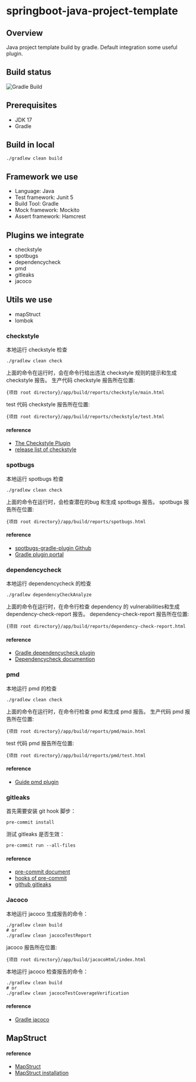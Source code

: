 # springboot-java-project-template

## Overview

Java project template build by gradle. Default integration some useful plugin.

## Build status

![Gradle Build](https://github.com/csmervyn/gradle-java-project-template/actions/workflows/gradle.yml/badge.svg)

## Prerequisites

- JDK 17
- Gradle

## Build in local

```shell
./gradlew clean build
```

## Framework we use

- Language: Java
- Test framework: Junit 5
- Build Tool: Gradle
- Mock framework: Mockito
- Assert framework: Hamcrest

## Plugins we integrate

- checkstyle
- spotbugs
- dependencycheck
- pmd
- gitleaks
- jacoco

## Utils we use
- mapStruct
- lombok

### checkstyle

本地运行 checkstyle 检查

```shell
./gradlew clean check
```

上面的命令在运行时，会在命令行给出违法 checkstyle 规则的提示和生成 checkstyle 报告。
生产代码 checkstyle 报告所在位置:

```shell
{项目 root directory}/app/build/reports/checkstyle/main.html
```

test 代码 checkstyle 报告所在位置:

```shell
{项目 root directory}/app/build/reports/checkstyle/test.html
```

#### reference

- [The Checkstyle Plugin](https://docs.gradle.org/current/userguide/checkstyle_plugin.html#sec:checkstyle_configuration)
- [release list of checkstyle](https://checkstyle.sourceforge.io/releasenotes.html)

### spotbugs

本地运行 spotbugs 检查

```shell
./gradlew clean check
```

上面的命令在运行时，会检查潜在的bug 和生成 spotbugs 报告。
spotbugs 报告所在位置:

```shell
{项目 root directory}/app/build/reports/spotbugs.html
```

#### reference

- [spotbugs-gradle-plugin Github](https://github.com/spotbugs/spotbugs-gradle-plugin)
- [Gradle plugin portal](https://plugins.gradle.org/plugin/com.github.spotbugs)

### dependencycheck

本地运行 dependencycheck 的检查

```shell
./gradlew dependencyCheckAnalyze
```

上面的命令在运行时，在命令行检查 dependency 的 vulnerabilities和生成 dependency-check-report 报告。
dependency-check-report 报告所在位置:

```shell
{项目 root directory}/app/build/reports/dependency-check-report.html
```

#### reference

- [Gradle dependencycheck plugin](https://plugins.gradle.org/plugin/org.owasp.dependencycheck)
- [Dependencycheck documention](http://jeremylong.github.io/DependencyCheck/dependency-check-gradle/index.html)

### pmd

本地运行 pmd 的检查

```shell
./gradlew clean check
```

上面的命令在运行时，在命令行检查 pmd 和生成 pmd 报告。
生产代码 pmd 报告所在位置:

```shell
{项目 root directory}/app/build/reports/pmd/main.html
```

test 代码 pmd 报告所在位置:

```shell
{项目 root directory}/app/build/reports/pmd/test.html
```

#### reference

- [Guide pmd plugin](https://docs.gradle.org/current/userguide/pmd_plugin.html)

### gitleaks

首先需要安装 git hook 脚步：

```shell
pre-commit install
```

测试 gitleaks 是否生效：

```shell
pre-commit run --all-files
```

#### reference

- [pre-commit document](https://pre-commit.com/)
- [hooks of pre-commit](https://pre-commit.com/hooks.html)
- [github gitleaks](https://github.com/gitleaks/gitleaks)

### Jacoco

本地运行 jacoco 生成报告的命令：

```shell
./gradlew clean build
# or
./gradlew clean jacocoTestReport
```

jacoco 报告所在位置:

```shell
{项目 root directory}/app/build/jacocoHtml/index.html
```

本地运行 jacoco 检查报告的命令：

```shell
./gradlew clean build
# or
./gradlew clean jacocoTestCoverageVerification
```

#### reference

- [Gradle jacoco](https://docs.gradle.org/current/userguide/jacoco_plugin.html)

## MapStruct

#### reference
- [MapStruct](https://mapstruct.org/)
- [MapStruct installation](https://mapstruct.org/documentation/installation/)

